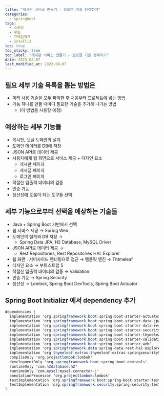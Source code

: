 ```yaml
---
title: "게시판 서비스 만들기 - 필요한 기술 정리하기"
categories:
  - springboot
tags:
  - 스프링
  - 부트
  - 프레임워크
  - IntelliJ
toc: true
toc_sticky: true
toc_label: "게시판 서비스 만들기 - 필요한 기술 정리하기"
date: 2023-08-07
last_modified_at: 2023-08-07
---
```


## 필요 세부 기술 목록을 뽑는 방법은

- 미리 사용 기술을 모두 파악한 후 처음부터 프로젝트에 넣는 방법
- 기능 하나를 만들 때마다 필요한 기술을 추가해 나가는 방법
  - (이 방법을 사용할 예정)

## 예상하는 세부 기능들

- 게시판, 댓글 도메인의 설계
- 도메인 데이터를 DB에 저장
- JSON API로 데이터 제공
- 사용자에게 웹 화면으로 서비스 제공 + 디자인 요소
  - 게시판 페이지
  - 게시글 페이지
  - 로그인 페이지
- 적절한 입출력 데이터의 검증
- 인증 기능
- 생산성에 도움이 되는 도구들 선택

## 세부 기능으로부터 선택을 예상하는 기술들

- Java + Spring Boot 기반에서 선택
- 웹 서비스 제공 → Spring Web
- 도메인의 설계와 DB 저장 →
  - Spring Data JPA, H2 Database, MySQL Driver
- JSON API로 데이터 제공 →
  - Rest Repositories, Rest Repositories HAL Explorer
- 웹 화면 : 서버사이드 렌더링으로 접근 → 템플릿 엔진 → Thtmeleaf
- 디자인 요소 → 부트스트랩 5
- 적절한 입출력 데이터의 검증 → Validation
- 인증 기능 → Spring Security
- 생산성 → Lombok, Spring Boot DevTools, Spring Boot Actuator

## Spring Boot Initializr 에서 dependency 추가

```java
dependencies {
  implementation 'org.springframework.boot:spring-boot-starter-actuator'
  implementation 'org.springframework.boot:spring-boot-starter-data-jpa'
  implementation 'org.springframework.boot:spring-boot-starter-data-rest'
  implementation 'org.springframework.boot:spring-boot-starter-security'
  implementation 'org.springframework.boot:spring-boot-starter-thymeleaf'
  implementation 'org.springframework.boot:spring-boot-starter-validation'
  implementation 'org.springframework.boot:spring-boot-starter-web'
  implementation 'org.springframework.data:spring-data-rest-hal-explorer'
  implementation 'org.thymeleaf.extras:thymeleaf-extras-springsecurity5'
  compileOnly 'org.projectlombok:lombok'
  developmentOnly 'org.springframework.boot:spring-boot-devtools'
  runtimeOnly 'com.h2database:h2'
  runtimeOnly 'com.mysql:mysql-connector-j'
  annotationProcessor 'org.projectlombok:lombok'
  testImplementation 'org.springframework.boot:spring-boot-starter-test'
  testImplementation 'org.springframework.security:spring-security-test'
}
```
